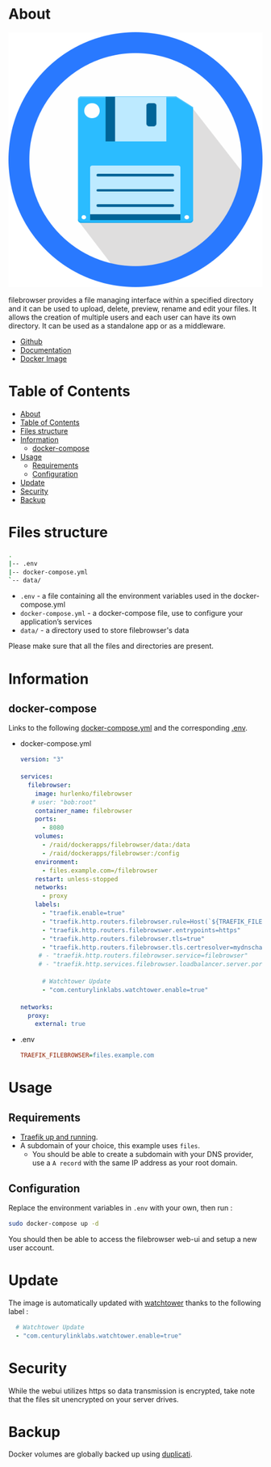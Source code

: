 # About

<p align="center">
<img src="/_utilities/filebrowser.png" alt="filebrowser" title="filebrowser" />
</p>

filebrowser provides a file managing interface within a specified directory and it can be used to upload, delete, preview, rename and edit your files. It allows the creation of multiple users and each user can have its own directory. It can be used as a standalone app or as a middleware.

* [Github](https://github.com/filebrowser/filebrowser)
* [Documentation](https://filebrowser.org/)
* [Docker Image](https://hub.docker.com/r/hurlenko/filebrowser)

# Table of Contents

<!-- TOC -->

- [About](#about)
- [Table of Contents](#table-of-contents)
- [Files structure](#files-structure)
- [Information](#information)
    - [docker-compose](#docker-compose)
- [Usage](#usage)
    - [Requirements](#requirements)
    - [Configuration](#configuration)
- [Update](#update)
- [Security](#security)
- [Backup](#backup)

<!-- /TOC -->

# Files structure 

```bash
.
|-- .env
|-- docker-compose.yml
`-- data/
```

- `.env` - a file containing all the environment variables used in the docker-compose.yml
- `docker-compose.yml` - a docker-compose file, use to configure your application’s services
- `data/` - a directory used to store filebrowser's data

Please make sure that all the files and directories are present.

# Information

## docker-compose
Links to the following [docker-compose.yml](docker-compose.yml) and the corresponding [.env](.env).

* docker-compose.yml
  ```yaml
  version: "3"
  
  services:
    filebrowser:
      image: hurlenko/filebrowser
     # user: "bob:root"
      container_name: filebrowser
      ports:
        - 8080
      volumes:
        - /raid/dockerapps/filebrowser/data:/data
        - /raid/dockerapps/filebrowser:/config
      environment:
        - files.example.com=/filebrowser
      restart: unless-stopped
      networks:
        - proxy
      labels:
        - "traefik.enable=true"
        - "traefik.http.routers.filebrowser.rule=Host(`${TRAEFIK_FILEBROWSER}`)"
        - "traefik.http.routers.filebrowswer.entrypoints=https"
        - "traefik.http.routers.filebrowser.tls=true"
        - "traefik.http.routers.filebrowser.tls.certresolver=mydnschallenge"
       # - "traefik.http.routers.filebrowser.service=filebrowser"
       # - "traefik.http.services.filebrowser.loadbalancer.server.port=8080"
  
        # Watchtower Update
        - "com.centurylinklabs.watchtower.enable=true"
  
  networks:
    proxy:
      external: true
  ```
* .env
  ```ini 
  TRAEFIK_FILEBROWSER=files.example.com    
  ```

# Usage

## Requirements
- [Traefik up and running](../traefik).
- A subdomain of your choice, this example uses `files`.
    - You should be able to create a subdomain with your DNS provider, use a `A record` with the same IP address as your root domain.

## Configuration

Replace the environment variables in `.env` with your own, then run :

```bash
sudo docker-compose up -d
```

You should then be able to access the filebrowser web-ui and setup a new user account.


# Update

The image is automatically updated with [watchtower](../watchtower) thanks to the following label :

```yaml
  # Watchtower Update
  - "com.centurylinklabs.watchtower.enable=true"
```

# Security

While the webui utilizes https so data transmission is encrypted, take note that the files sit unencrypted on your server drives.


# Backup

Docker volumes are globally backed up using [duplicati](../duplicati). 